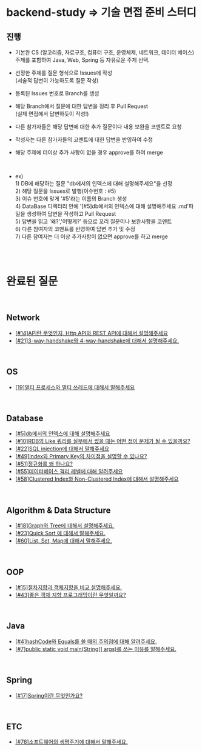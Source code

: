 # backend-study => 기술 면접 준비 스터디

## 진행
- 기본완 CS (알고리즘, 자료구조, 컴퓨터 구조, 운영체제, 네트워크, 데이터 베이스) 주제를 포함하여 Java, Web, Spring 등 자유로운 주제 선택.

- 선정한 주제를 질문 형식으로 Issues에 작성 
<br>(서술적 답변이 가능하도록 질문 작성)

- 등록된 Issues 번호로 Branch를 생성
 
- 해당 Branch에서 질문에 대한 답변을 정리 후 Pull Request
<br> (실제 면접에서 답변하듯이 작성!)

- 다른 참가자들은 해당 답변에 대한 추가 질문이다 내용 보완을 코멘트로 요청
- 작성자는 다른 참가자들의 코멘트에 대한 답변을 반영하여 수정
- 해당 주제에 더이상 추가 사항이 없을 경우 approve를 하여 merge

<br>

- ex)
<br>1) DB에 해당하는 질문 "db에서의 인덱스에 대해 설명해주세요"을 선정
<br>2) 해당 질문을 Issues로 발행(이슈번호 : #5)
<br>3) 이슈 번호에 맞게 '#5'라는 이름의 Branch 생성
<br>4) DataBase 디렉터리 안에 '[#5]db에서의 인덱스에 대해 설명해주세요 .md'파일을 생성하여 답변을 작성하고 Pull Request
<br>5) 답변을 읽고 '왜?','어떻게?' 등으로 꼬리 질문이나 보완사항을 코멘트
<br>6) 다른 참여자의 코멘트를 반영하여 답변 추가 및 수정
<br>7) 다른 참여자는 더 이상 추가사항이 없으면 approve를 하고 merge



<br><br>
<h1> 완료된 질문 </h1>


<br>
  <h2> Network </h2>
  
- [[#14]API란 무엇인지, Http API와 REST API에 대해서 설명해주세요](https://github.com/kdl9405/backend_Study/blob/main/Network/%5B%2314%5DAPI%EB%9E%80%20%EB%AC%B4%EC%97%87%EC%9D%B8%EC%A7%80%2C%20Http%20API%EC%99%80%20REST%20API%EC%97%90%20%EB%8C%80%ED%95%B4%EC%84%9C%20%EC%84%A4%EB%AA%85%ED%95%B4%EC%A3%BC%EC%84%B8%EC%9A%94.md)
- [[#21]3-way-handshake와 4-way-handshake에 대해서 설명해주세요.](https://github.com/kdl9405/backend_Study/blob/main/Network/%5B%2321%5D3-way-handshake%EC%99%80%204-way-handshake%EC%97%90%20%EB%8C%80%ED%95%B4%EC%84%9C%20%EC%84%A4%EB%AA%85%ED%95%B4%EC%A3%BC%EC%84%B8%EC%9A%94.md)


<br>
  <h2> OS </h2>

- [[19]멀티 프로세스와 멀티 쓰레드에 대해서 말해주세요](https://github.com/kdl9405/backend_Study/blob/main/OS/%5B19%5D%EB%A9%80%ED%8B%B0%20%ED%94%84%EB%A1%9C%EC%84%B8%EC%8A%A4%EC%99%80%20%EB%A9%80%ED%8B%B0%20%EC%93%B0%EB%A0%88%EB%93%9C%EC%97%90%20%EB%8C%80%ED%95%B4%EC%84%9C%20%EB%A7%90%ED%95%B4%EC%A3%BC%EC%84%B8%EC%9A%94.md)
 

<br>
  <h2> Database </h2>
  
  - [[#5]db에서의 인덱스에 대해 설명해주세요](https://github.com/kdl9405/backend_Study/blob/main/Database/%5B%235%5Ddb%EC%97%90%EC%84%9C%EC%9D%98%20%EC%9D%B8%EB%8D%B1%EC%8A%A4%EC%97%90%20%EB%8C%80%ED%95%B4%20%EC%84%A4%EB%AA%85%ED%95%B4%EC%A3%BC%EC%84%B8%EC%9A%94)
  - [[#10]RDB의 Like 쿼리를 실무에서 썼을 때는 어떤 점이 문제가 될 수 있을까요?](https://github.com/kdl9405/backend_Study/blob/main/Database/%5B%2310%5DRDB%EC%9D%98%20Like%20%EC%BF%BC%EB%A6%AC%EB%A5%BC%20%EC%8B%A4%EB%AC%B4%EC%97%90%EC%84%9C%20%EC%8D%BC%EC%9D%84%20%EB%95%8C%EB%8A%94%20%EC%96%B4%EB%96%A4%20%EC%A0%90%EC%9D%B4%20%EB%AC%B8%EC%A0%9C%EA%B0%80%20%EB%90%A0%20%EC%88%98%20%EC%9E%88%EC%9D%84%EA%B9%8C%EC%9A%94.md)
  - [[#22]SQL injection에 대해서 말해주세요](https://github.com/kdl9405/backend_Study/blob/main/Database/%5B%2322%5DSQL%20injection%EC%97%90%20%EB%8C%80%ED%95%B4%EC%84%9C%20%EB%A7%90%ED%95%B4%EC%A3%BC%EC%84%B8%EC%9A%94.md)
  - [[#49]Index와 Primary Key의 차이점을 설명할 수 있나요?](https://github.com/kdl9405/backend_Study/blob/main/Database/%5B%2349%5DIndex%EC%99%80%20Primary%20Key%EC%9D%98%20%EC%B0%A8%EC%9D%B4%EC%A0%90%EC%9D%84%20%EC%84%A4%EB%AA%85%ED%95%A0%20%EC%88%98%20%EC%9E%88%EB%82%98%EC%9A%94.md)
  - [[#51]정규화를 왜 하나요?](https://github.com/kdl9405/backend_Study/blob/main/Database/%5B%2351%5D%EC%A0%95%EA%B7%9C%ED%99%94%EB%A5%BC%20%EC%99%9C%20%ED%95%98%EB%82%98%EC%9A%94.md)
  - [[#55]데이터베이스 격리 레벨에 대해 알려주세요](https://github.com/kdl9405/backend_Study/blob/main/Database/%5B%2355%5D%EB%8D%B0%EC%9D%B4%ED%84%B0%EB%B2%A0%EC%9D%B4%EC%8A%A4%20%EA%B2%A9%EB%A6%AC%20%EB%A0%88%EB%B2%A8%EC%97%90%20%EB%8C%80%ED%95%B4%20%EC%95%8C%EB%A0%A4%EC%A3%BC%EC%84%B8%EC%9A%94.md)
  - [[#58]Clustered Index와 Non-Clustered Index에 대해서 설명해주세요](https://github.com/kdl9405/backend_Study/blob/main/Database/%5B%2358%5DClustered%20Index%EC%99%80%20Non-Clustered%20Index%EC%97%90%20%EB%8C%80%ED%95%B4%EC%84%9C%20%EC%84%A4%EB%AA%85%ED%95%B4%EC%A3%BC%EC%84%B8%EC%9A%94.md) 
  
<br>
  <h2> Algorithm & Data Structure </h2>
 
 - [[#18]Graph와 Tree에 대해서 설명해주세요.](https://github.com/kdl9405/backend_Study/blob/main/Algorithm_Data_Structure/%5B%2318%5DGraph%EC%99%80%20Tree%EC%97%90%20%EB%8C%80%ED%95%B4%EC%84%9C%20%EC%84%A4%EB%AA%85%ED%95%B4%EC%A3%BC%EC%84%B8%EC%9A%94.md)
 - [[#23]Quick Sort 에 대해서 말해주세요.](https://github.com/kdl9405/backend_Study/blob/main/Algorithm_Data_Structure/%5B%2323%5DQuick%20Sort%20%EC%97%90%20%EB%8C%80%ED%95%B4%EC%84%9C%20%EB%A7%90%ED%95%B4%EC%A3%BC%EC%84%B8%EC%9A%94.md)
 - [[#60]List, Set, Map에 대해서 말해주세요.](https://github.com/kdl9405/backend_Study/blob/main/Algorithm_Data_Structure/%5B%2360%5DList%2C%20Set%2C%20Map%EC%97%90%20%EB%8C%80%ED%95%B4%EC%84%9C%20%EB%A7%90%ED%95%B4%EC%A3%BC%EC%84%B8%EC%9A%94.md)



<br>
  <h2> OOP </h2>

  - [[#15]절차지향과 객체지향을 비교 설명해주세요.](https://github.com/kdl9405/backend_Study/blob/main/OOP/%5B%2315%5D%EC%A0%88%EC%B0%A8%EC%A7%80%ED%96%A5%EA%B3%BC%20%EA%B0%9D%EC%B2%B4%EC%A7%80%ED%96%A5%EC%9D%84%20%EB%B9%84%EA%B5%90%20%EC%84%A4%EB%AA%85%ED%95%B4%EC%A3%BC%EC%84%B8%EC%9A%94.md)
  - [[#43]좋은 객체 지향 프로그래밍이란 무엇일까요?](https://github.com/kdl9405/backend_Study/blob/main/OOP/%5B%2343%5D%EC%A2%8B%EC%9D%80%20%EA%B0%9D%EC%B2%B4%20%EC%A7%80%ED%96%A5%20%ED%94%84%EB%A1%9C%EA%B7%B8%EB%9E%98%EB%B0%8D%EC%9D%B4%EB%9E%80%20%EB%AC%B4%EC%97%87%EC%9D%BC%EA%B9%8C%EC%9A%94.md)


<br>
  <h2> Java </h2>

  - [[#4]hashCode와 Equals를 쓸 때의 주의점에 대해 알려주세요.](https://github.com/kdl9405/backend_Study/blob/main/Java/%5B%234%5DhashCode%EC%99%80%20Equals%EB%A5%BC%20%EC%93%B8%20%EB%95%8C%EC%9D%98%20%EC%A3%BC%EC%9D%98%EC%A0%90%EC%97%90%20%EB%8C%80%ED%95%B4%20%EC%95%8C%EB%A0%A4%EC%A3%BC%EC%84%B8%EC%9A%94.md)
  - [[#7]public static void main(String[] args)를 쓰는 이유를 말해주세요.](https://github.com/kdl9405/backend_Study/blob/main/Java/%5B%237%5Dpublic%20static%20void%20main(String%5B%5D%20args)%EB%A5%BC%20%EC%93%B0%EB%8A%94%20%EC%9D%B4%EC%9C%A0%EB%A5%BC%20%EB%A7%90%ED%95%B4%EC%A3%BC%EC%84%B8%EC%9A%94.md)

<br>
  <h2> Spring </h2>

  - [[#17]Spring이란 무엇인가요?](https://github.com/kdl9405/backend_Study/blob/main/Spring/%5B%2317%5DSpring%EC%9D%B4%EB%9E%80%20%EB%AC%B4%EC%97%87%EC%9D%B8%EA%B0%80%EC%9A%94.md)


<br>
  <h2> ETC </h2>

  - [[#76]소프트웨어의 생명주기에 대해서 말해주세요.](https://github.com/kdl9405/backend_Study/blob/main/Etc/%5B%2376%5D%EC%86%8C%ED%94%84%ED%8A%B8%EC%9B%A8%EC%96%B4%EC%9D%98%20%EC%83%9D%EB%AA%85%EC%A3%BC%EA%B8%B0%EC%97%90%20%EB%8C%80%ED%95%B4%EC%84%9C%20%EB%A7%90%ED%95%B4%EC%A3%BC%EC%84%B8%EC%9A%94.md)


